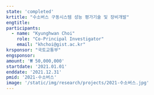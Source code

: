```yaml
---
state: 'completed'
krtitle: "수소버스 구동시스템 성능 평가기술 및 장비개발"
engtitle: 
participants: 
  - name: "Kyunghwan Choi"
    role: "Co-Principal Investigator"
    email: "khchoi@gist.ac.kr"
krsponsor: "국토교통부"
engsponsor: 
amount: '₩ 50,000,000'
startdate: '2021.01.01'
enddate: '2021.12.31'
pmid: '2021-수소버스'
image: '/static/img/research/projects/2021-수소버스.jpg'
---
```

